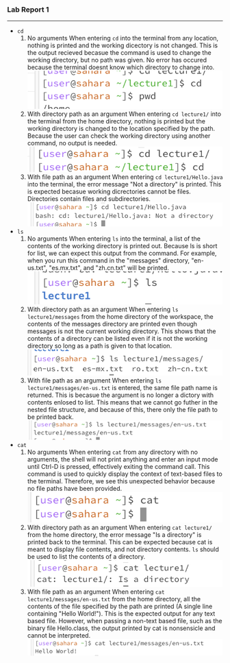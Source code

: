 ### Lab Report 1 
---

- `cd`
  1. No arguments
       When entering `cd` into the terminal from any location, nothing is printed and the working dicectory is not changed. This is the output recieved becasue the command is used to change the working directory, but no path was given. No error has occured because the terminal doesnt know which directory to change into.
![cd1](https://github.com/bwhenn/cse15l-lab-reports/blob/main/cd1.png)
  2. With directory path as an argument
    When entering `cd lecture1/` into the terminal from the home directory, nothing is printed but the working directory is changed to the location specified by the path. Because the user can check the working directory using another command, no output is needed.
  ![cd2](https://github.com/bwhenn/cse15l-lab-reports/blob/main/cd2.png)
  4. With file path as an argument
     When entering `cd lecture1/Hello.java` into the terminal, the error message "Not a directory" is printed. This is expected becasue working dicrectories cannot be files. Directories contain files and subdirectories.
![cd3](https://github.com/bwhenn/cse15l-lab-reports/blob/main/cd3.png) 
- `ls`
  1. No arguments
     When entering `ls` into the terminal, a list of the contents of the working directory is printed out. Because ls is short for list, we can expect this output from the command. For example, when you run this command in the "messages" directory, "en-us.txt", "es.mx.txt", and "zh.cn.txt" will be printed.
  ![ls1](https://github.com/bwhenn/cse15l-lab-reports/blob/main/ls1.png)
  3. With directory path as an argument
     When entering `ls lecture1/messages` from the home directory of the workspace, the contents of the messages directory are printed even though messages is not the current working directory. This shows that the contents of a directory can be listed even if it is not the working directory so long as a path is given to that location.
![ls2](https://github.com/bwhenn/cse15l-lab-reports/blob/main/ls2.png)
  3. With file path as an argument
     When entering `ls lecture1/messages/en-us.txt` is entered, the same file path name is returned. This is becasue the argument is no longer a dictory with contents enlosed to list. This means that we cannot go futher in the nested file structure, and because of this, there only the file path to be printed back.
![ls3](https://github.com/bwhenn/cse15l-lab-reports/blob/main/ls3.png)
- `cat`
  1. No arguments
      When entering `cat` from any directory with no arguments, the shell will not print anything and enter an input mode until Ctrl-D is pressed, effectively exiting the command call. This command is used to quickly display the context of text-based files to the terminal. Therefore, we see this unexpected behavior because no file paths have been provided.
  ![cat1](https://github.com/bwhenn/cse15l-lab-reports/blob/main/cat1.png)
  2. With directory path as an argument
     When entering `cat lecture1/` from the home directory, the error message "Is a directory" is printed back to the terminal. This can be expected because cat is meant to display file contents, and not directory contents. `ls` should be used to list the contents of a directory.
![cat2](https://github.com/bwhenn/cse15l-lab-reports/blob/main/cat2.png)
  3. With file path as an argument
     When entering `cat lecture1/messages/en-us.txt` from the home directory, all the contents of the file specified by the path are printed (A single line containing "Hello World!"). This is the expected output for any text based file. However, when passing a non-text based file, such as the binary file Hello.class, the output printed by cat is nonsensicle and cannot be interpreted.
  ![cat3](https://github.com/bwhenn/cse15l-lab-reports/blob/main/cat3.png)
